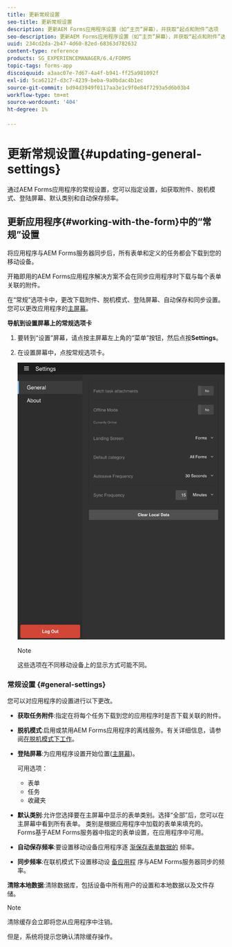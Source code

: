 ```yaml
---
title: 更新常规设置
seo-title: 更新常规设置
description: 更新AEM Forms应用程序设置（如“主页”屏幕），并获取“起点和附件”选项
seo-description: 更新AEM Forms应用程序设置（如“主页”屏幕），并获取“起点和附件”选项
uuid: 234cd2da-2b47-4d60-82ed-68363d782632
content-type: reference
products: SG_EXPERIENCEMANAGER/6.4/FORMS
topic-tags: forms-app
discoiquuid: a3aac07e-7d67-4a4f-b941-ff25a981092f
exl-id: 5ca6212f-d3c7-4239-beba-9a0bdac4b1ec
source-git-commit: bd94d3949f0117aa3e1c9f0e84f7293a5d6b03b4
workflow-type: tm+mt
source-wordcount: '404'
ht-degree: 1%

---
```


# 更新常规设置{#updating-general-settings}

通过AEM Forms应用程序的常规设置，您可以指定设置，如获取附件、脱机模式、登陆屏幕、默认类别和自动保存频率。

## 更新应用程序{#working-with-the-form}中的“常规”设置

将应用程序与AEM Forms服务器同步后，所有表单和定义的任务都会下载到您的移动设备。

开箱即用的AEM Forms应用程序解决方案不会在同步应用程序时下载与每个表单关联的附件。

在“常规”选项卡中，更改下载附件、脱机模式、登陆屏幕、自动保存和同步设置。 您可以更改应用程序的[主屏幕](/help/forms/using/home-screen.md)。

**导航到设置屏幕上的常规选项卡**

1. 要转到“设置”屏幕，请点按主屏幕左上角的“菜单”按钮，然后点按&#x200B;**Settings**。
1. 在设置屏幕中，点按常规选项卡。

   ![AEM Forms应用程序中的常规设置](assets/gen-settings-2.png)

   >[!NOTE]
   >
   >这些选项在不同移动设备上的显示方式可能不同。

### 常规设置 {#general-settings}

您可以对应用程序的设置进行以下更改。

* **获取任务附件**:指定在将每个任务下载到您的应用程序时是否下载关联的附件。

* **脱机模式**:启用或禁用AEM Forms应用程序的离线服务。有关详细信息，请参阅[在脱机模式下工作](/help/forms/using/work-offline-mode.md)。

* **登陆屏幕**:为应用程序设置开始位置([主屏幕](/help/forms/using/home-screen.md))。

   可用选项：

   * 表单
   * 任务
   * 收藏夹

* **默认类别**:允许您选择要在主屏幕中显示的表单类别。选择“全部”后，您可以在主屏幕中看到所有表单。 类别是根据应用程序中加载的表单来填充的。 Forms基于AEM Forms服务器中指定的表单设置，在应用程序中可用。

* **自动保存频率**:要设置移动设备应用程序逐 [渐保存表单数据的](/help/forms/using/autosave-data-app.md) 频率。

* **同步频率**:在联机模式下设置移动设 [备应用程](/help/forms/using/sync-app.md) 序与AEM Forms服务器同步的频率。

**清除本地数据**:清除数据库，包括设备中所有用户的设置和本地数据以及文件存储。

>[!NOTE]
>
>清除缓存会立即将您从应用程序中注销。
>
>但是，系统将提示您确认清除缓存操作。

